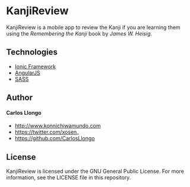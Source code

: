 # KanjiReview

KanjiReview is a mobile app to review the Kanji if you are learning them using the *Remembering the Kanji* book by *James W. Heisig*.

## Technologies
- [Ionic Framework](http://ionicframework.com/)
- [AngularJS](https://angularjs.org/)
- [SASS](http://sass-lang.com/)

## Author
#### Carlos Llongo
- http://www.konnichiwamundo.com
- https://twitter.com/xosen_
- https://github.com/CarlosLlongo

## License
KanjiReview is licensed under the GNU General Public License. For more information, see the LICENSE file in this repository.
